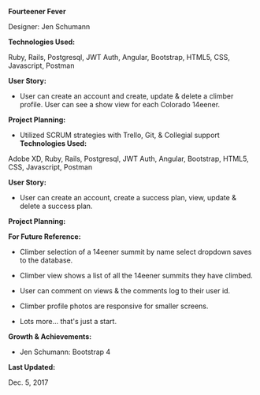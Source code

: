 **Fourteener Fever**

Designer: Jen Schumann

**Technologies Used:**

Ruby, Rails, Postgresql, JWT Auth, Angular, Bootstrap, HTML5, CSS, Javascript, Postman

**User Story:**

- User can create an account and create, update & delete a climber profile.  User can see a show view for each Colorado 14eener.

**Project Planning:**

- Utilized SCRUM strategies with Trello, Git, & Collegial support
**Technologies Used:**

Adobe XD, Ruby, Rails, Postgresql, JWT Auth, Angular, Bootstrap, HTML5, CSS, Javascript, Postman

**User Story:**

- User can create an account, create a success plan, view, update & delete a success plan.  

**Project Planning:**

**For Future Reference:**

- Climber selection of a 14eener summit by name select dropdown saves to the database.

- Climber view shows a list of all the 14eener summits they have climbed.

- User can comment on views & the comments log to their user id.

- Climber profile photos are responsive for smaller screens.

- Lots more... that's just a start.

**Growth & Achievements:**

- Jen Schumann: Bootstrap 4


**Last Updated:**

Dec. 5, 2017

